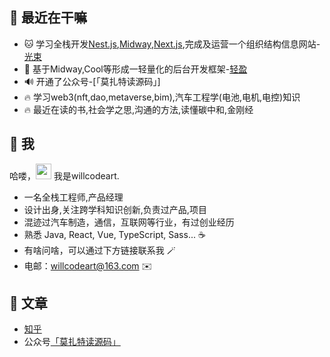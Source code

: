 ## 🥳 最近在干嘛

* 🐱 学习全栈开发[Nest.js](https://nestjs.com/),[Midway](http://www.midwayjs.org/),[Next.js](https://www.nextjs.cn/),完成及运营一个组织结构信息网站-[光束](http://www.orgloom.cc/)
* 🍙 基于Midway,Cool等形成一轻量化的后台开发框架-[轻盈](https://github.com/willcodeart/lightness)
* 🔊 开通了公众号-[「莫扎特读源码」]
* 🔥 学习web3(nft,dao,metaverse,bim),汽车工程学(电池,电机,电控)知识 
* 🔥 最近在读的书,社会学之思,沟通的方法,读懂碳中和,金刚经


## 🤩 我

哈喽，<img src="https://media.giphy.com/media/hvRJCLFzcasrR4ia7z/giphy.gif" width="25px"> 我是willcodeart.

- 一名全栈工程师,产品经理
- 设计出身,关注跨学科知识创新,负责过产品,项目
- 混迹过汽车制造，通信，互联网等行业，有过创业经历
- 熟悉 Java, React, Vue, TypeScript, Sass... ☕️
- 有啥问啥，可以通过下方链接联系我 🪄
- 电邮：willcodeart@163.com ✉️

## 📖 文章
* [知乎](https://www.zhihu.com/column/socoolwangwang)
* 公众号[「莫扎特读源码」](./扫码_搜索联合传播样式-标准色版.png)


